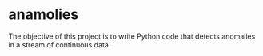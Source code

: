 # anamolies
The objective of this project is to write Python code that detects anomalies in a stream of continuous data. 
